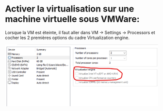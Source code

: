 # Activer la virtualisation sur une machine virtuelle sous VMWare:

Lorsque la VM est éteinte, il faut aller dans VM -> Settings -> Processors et cocher les 2 premières options du cadre Virtualization engine.

![](images/activervirtuvm.png)